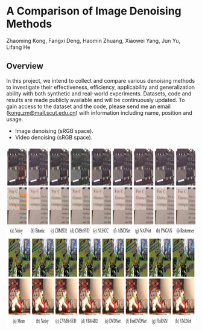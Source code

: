 # A Comparison of Image Denoising Methods
Zhaoming Kong, Fangxi Deng, Haomin Zhuang, Xiaowei Yang, Jun Yu, Lifang He

## Overview
In this project, we intend to collect and compare various denoising methods to investigate their effectiveness, efficiency, applicability
and generalization ability with both synthetic and real-world experiments. Datasets, code and results are made publicly available
and will be continuously updated. To gain access to the dataset and the code, please send me an email (kong.zm@mail.scut.edu.cn) with information including name, position and usage. 

- Image denoising (sRGB space).
- Video denoising (sRGB space).
<img src="Figs/DND_SIDD_comparison.png" width="1180px" height="236px"/>

<img src="Figs/Set8_CRVD.png" width="1180px" height="236px"/>
